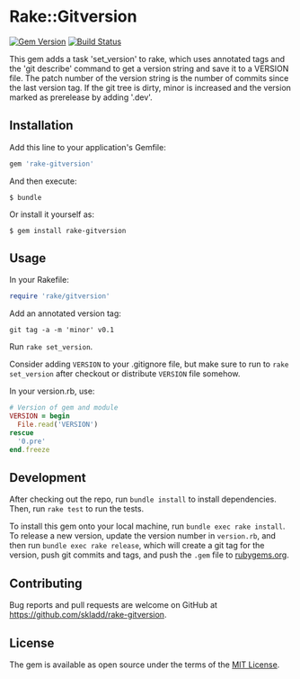 # Rake::Gitversion

[![Gem Version](https://badge.fury.io/rb/rake-gitversion.svg)](https://badge.fury.io/rb/rake-gitversion)
[![Build Status](https://travis-ci.org/skladd/rake-gitversion.svg?branch=master)](https://travis-ci.org/skladd/rake-gitversion)

This gem adds a task 'set_version' to rake, which uses annotated tags and the
'git describe' command to get a version string and save it to a VERSION file.
The patch number of the version string is the number of commits since the last
version tag.
If the git tree is dirty, minor is increased and the version marked as
prerelease by adding '.dev'.

## Installation

Add this line to your application's Gemfile:

```ruby
gem 'rake-gitversion'
```

And then execute:

    $ bundle

Or install it yourself as:

    $ gem install rake-gitversion

## Usage

In your Rakefile:

```ruby
require 'rake/gitversion'
```

Add an annotated version tag: 

```git tag -a -m 'minor' v0.1```

Run ```rake set_version```.

Consider adding ```VERSION``` to your .gitignore file, but make sure to run
to ```rake set_version``` after checkout or distribute ```VERSION``` file
somehow.


In your version.rb, use:

```ruby
# Version of gem and module
VERSION = begin
  File.read('VERSION')
rescue
  '0.pre'
end.freeze
```

## Development

After checking out the repo, run `bundle install` to install dependencies.
Then, run `rake test` to run the tests.

To install this gem onto your local machine, run `bundle exec rake install`.
To release a new version, update the version number in `version.rb`, and then
run `bundle exec rake release`, which will create a git tag for the version,
push git commits and tags, and push the `.gem` file to
[rubygems.org](https://rubygems.org).

## Contributing

Bug reports and pull requests are welcome on GitHub at
https://github.com/skladd/rake-gitversion.


## License

The gem is available as open source under the terms of the
[MIT License](http://opensource.org/licenses/MIT).

